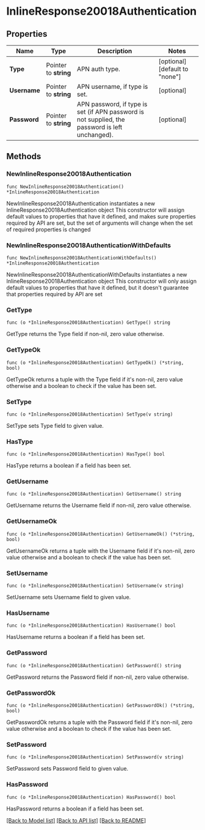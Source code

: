 # InlineResponse20018Authentication

## Properties

Name | Type | Description | Notes
------------ | ------------- | ------------- | -------------
**Type** | Pointer to **string** | APN auth type. | [optional] [default to "none"]
**Username** | Pointer to **string** | APN username, if type is set. | [optional] 
**Password** | Pointer to **string** | APN password, if type is set (if APN password is not supplied, the password is left unchanged). | [optional] 

## Methods

### NewInlineResponse20018Authentication

`func NewInlineResponse20018Authentication() *InlineResponse20018Authentication`

NewInlineResponse20018Authentication instantiates a new InlineResponse20018Authentication object
This constructor will assign default values to properties that have it defined,
and makes sure properties required by API are set, but the set of arguments
will change when the set of required properties is changed

### NewInlineResponse20018AuthenticationWithDefaults

`func NewInlineResponse20018AuthenticationWithDefaults() *InlineResponse20018Authentication`

NewInlineResponse20018AuthenticationWithDefaults instantiates a new InlineResponse20018Authentication object
This constructor will only assign default values to properties that have it defined,
but it doesn't guarantee that properties required by API are set

### GetType

`func (o *InlineResponse20018Authentication) GetType() string`

GetType returns the Type field if non-nil, zero value otherwise.

### GetTypeOk

`func (o *InlineResponse20018Authentication) GetTypeOk() (*string, bool)`

GetTypeOk returns a tuple with the Type field if it's non-nil, zero value otherwise
and a boolean to check if the value has been set.

### SetType

`func (o *InlineResponse20018Authentication) SetType(v string)`

SetType sets Type field to given value.

### HasType

`func (o *InlineResponse20018Authentication) HasType() bool`

HasType returns a boolean if a field has been set.

### GetUsername

`func (o *InlineResponse20018Authentication) GetUsername() string`

GetUsername returns the Username field if non-nil, zero value otherwise.

### GetUsernameOk

`func (o *InlineResponse20018Authentication) GetUsernameOk() (*string, bool)`

GetUsernameOk returns a tuple with the Username field if it's non-nil, zero value otherwise
and a boolean to check if the value has been set.

### SetUsername

`func (o *InlineResponse20018Authentication) SetUsername(v string)`

SetUsername sets Username field to given value.

### HasUsername

`func (o *InlineResponse20018Authentication) HasUsername() bool`

HasUsername returns a boolean if a field has been set.

### GetPassword

`func (o *InlineResponse20018Authentication) GetPassword() string`

GetPassword returns the Password field if non-nil, zero value otherwise.

### GetPasswordOk

`func (o *InlineResponse20018Authentication) GetPasswordOk() (*string, bool)`

GetPasswordOk returns a tuple with the Password field if it's non-nil, zero value otherwise
and a boolean to check if the value has been set.

### SetPassword

`func (o *InlineResponse20018Authentication) SetPassword(v string)`

SetPassword sets Password field to given value.

### HasPassword

`func (o *InlineResponse20018Authentication) HasPassword() bool`

HasPassword returns a boolean if a field has been set.


[[Back to Model list]](../README.md#documentation-for-models) [[Back to API list]](../README.md#documentation-for-api-endpoints) [[Back to README]](../README.md)


